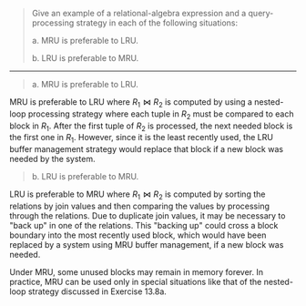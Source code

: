 > Give an example of a relational-algebra expression and a query-processing strategy 
> in each of the following situations: 
> 
> a. MRU is preferable to LRU. 
> 
> b. LRU is preferable to MRU. 

--------------------------------

> a. MRU is preferable to LRU. 

MRU is preferable to LRU where $R_1 \bowtie R_2$ is computed by using a nested-loop
processing strategy where each tuple in $R_2$ must be compared to each block in $R_1$. 
After the first tuple of $R_2$ is processed, the next needed block is the first one in 
$R_1$. However, since it is the least recently used, the LRU buffer management strategy would
replace that block if a new block was needed by the system. 

> b. LRU is preferable to MRU. 

LRU is preferable to MRU where $R_1 \bowtie R_2$ is computed by sorting the relations
by join values and then comparing the values by processing through the relations. Due to 
duplicate join values, it may be necessary to "back up" in one of the relations. This 
"backing up" could cross a block boundary into the most recently used block, which would 
have been replaced by a system using MRU buffer management, if a new block was needed. 

Under MRU, some unused blocks may remain in memory forever. In practice, MRU can be 
used only in special situations like that of the nested-loop strategy discussed in Exercise 13.8a. 